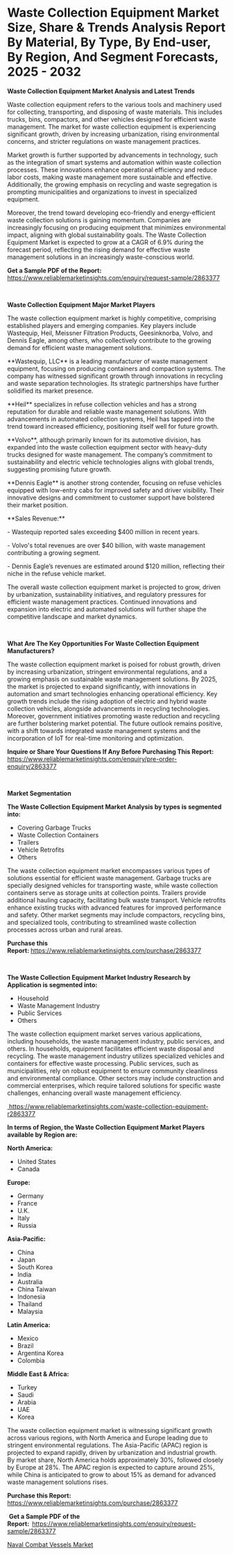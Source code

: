 <p><h1>Waste Collection Equipment Market Size, Share & Trends Analysis Report By Material, By Type, By End-user, By Region, And Segment Forecasts, 2025 - 2032</h1></p><p><strong>Waste Collection Equipment Market Analysis and Latest Trends</strong></p>
<p><p>Waste collection equipment refers to the various tools and machinery used for collecting, transporting, and disposing of waste materials. This includes trucks, bins, compactors, and other vehicles designed for efficient waste management. The market for waste collection equipment is experiencing significant growth, driven by increasing urbanization, rising environmental concerns, and stricter regulations on waste management practices.</p><p>Market growth is further supported by advancements in technology, such as the integration of smart systems and automation within waste collection processes. These innovations enhance operational efficiency and reduce labor costs, making waste management more sustainable and effective. Additionally, the growing emphasis on recycling and waste segregation is prompting municipalities and organizations to invest in specialized equipment.</p><p>Moreover, the trend toward developing eco-friendly and energy-efficient waste collection solutions is gaining momentum. Companies are increasingly focusing on producing equipment that minimizes environmental impact, aligning with global sustainability goals. The Waste Collection Equipment Market is expected to grow at a CAGR of 6.9% during the forecast period, reflecting the rising demand for effective waste management solutions in an increasingly waste-conscious world.</p></p>
<p><strong>Get a Sample PDF of the Report:&nbsp;</strong> <a href="https://www.reliablemarketinsights.com/enquiry/request-sample/2863377?utm_campaign=3186&utm_medium=2&utm_source=Github&utm_content=ia&utm_term=12032025&utm_id=waste-collection-equipment">https://www.reliablemarketinsights.com/enquiry/request-sample/2863377</a></p>
<p>&nbsp;</p>
<p><strong>Waste Collection Equipment Major Market Players</strong></p>
<p><p>The waste collection equipment market is highly competitive, comprising established players and emerging companies. Key players include Wastequip, Heil, Meissner Filtration Products, Geesinknorba, Volvo, and Dennis Eagle, among others, who collectively contribute to the growing demand for efficient waste management solutions.</p><p>**Wastequip, LLC** is a leading manufacturer of waste management equipment, focusing on producing containers and compaction systems. The company has witnessed significant growth through innovations in recycling and waste separation technologies. Its strategic partnerships have further solidified its market presence.</p><p>**Heil** specializes in refuse collection vehicles and has a strong reputation for durable and reliable waste management solutions. With advancements in automated collection systems, Heil has tapped into the trend toward increased efficiency, positioning itself well for future growth.</p><p>**Volvo**, although primarily known for its automotive division, has expanded into the waste collection equipment sector with heavy-duty trucks designed for waste management. The company’s commitment to sustainability and electric vehicle technologies aligns with global trends, suggesting promising future growth.</p><p>**Dennis Eagle** is another strong contender, focusing on refuse vehicles equipped with low-entry cabs for improved safety and driver visibility. Their innovative designs and commitment to customer support have bolstered their market position.</p><p>**Sales Revenue:** </p><p>- Wastequip reported sales exceeding $400 million in recent years.</p><p>- Volvo's total revenues are over $40 billion, with waste management contributing a growing segment.</p><p>- Dennis Eagle’s revenues are estimated around $120 million, reflecting their niche in the refuse vehicle market.</p><p>The overall waste collection equipment market is projected to grow, driven by urbanization, sustainability initiatives, and regulatory pressures for efficient waste management practices. Continued innovations and expansion into electric and automated solutions will further shape the competitive landscape and market dynamics.</p></p>
<p>&nbsp;</p>
<p><strong>What Are The Key Opportunities For Waste Collection Equipment Manufacturers?</strong></p>
<p><p>The waste collection equipment market is poised for robust growth, driven by increasing urbanization, stringent environmental regulations, and a growing emphasis on sustainable waste management solutions. By 2025, the market is projected to expand significantly, with innovations in automation and smart technologies enhancing operational efficiency. Key growth trends include the rising adoption of electric and hybrid waste collection vehicles, alongside advancements in recycling technologies. Moreover, government initiatives promoting waste reduction and recycling are further bolstering market potential. The future outlook remains positive, with a shift towards integrated waste management systems and the incorporation of IoT for real-time monitoring and optimization.</p></p>
<p><strong>Inquire or Share Your Questions If Any Before Purchasing This Report:</strong> <a href="https://www.reliablemarketinsights.com/enquiry/pre-order-enquiry/2863377?utm_campaign=3186&utm_medium=2&utm_source=Github&utm_content=ia&utm_term=12032025&utm_id=waste-collection-equipment">https://www.reliablemarketinsights.com/enquiry/pre-order-enquiry/2863377</a></p>
<p>&nbsp;</p>
<p><strong>Market Segmentation</strong></p>
<p><strong>The Waste Collection Equipment Market Analysis by types is segmented into:</strong></p>
<p><ul><li>Covering Garbage Trucks</li><li>Waste Collection Containers</li><li>Trailers</li><li>Vehicle Retrofits</li><li>Others</li></ul></p>
<p><p>The waste collection equipment market encompasses various types of solutions essential for efficient waste management. Garbage trucks are specially designed vehicles for transporting waste, while waste collection containers serve as storage units at collection points. Trailers provide additional hauling capacity, facilitating bulk waste transport. Vehicle retrofits enhance existing trucks with advanced features for improved performance and safety. Other market segments may include compactors, recycling bins, and specialized tools, contributing to streamlined waste collection processes across urban and rural areas.</p></p>
<p><strong>Purchase this Report:&nbsp;</strong><a href="https://www.reliablemarketinsights.com/purchase/2863377?utm_campaign=3186&utm_medium=2&utm_source=Github&utm_content=ia&utm_term=12032025&utm_id=waste-collection-equipment">https://www.reliablemarketinsights.com/purchase/2863377</a></p>
<p>&nbsp;</p>
<p><strong>The Waste Collection Equipment Market Industry Research by Application is segmented into:</strong></p>
<p><ul><li>Household</li><li>Waste Management Industry</li><li>Public Services</li><li>Others</li></ul></p>
<p><p>The waste collection equipment market serves various applications, including households, the waste management industry, public services, and others. In households, equipment facilitates efficient waste disposal and recycling. The waste management industry utilizes specialized vehicles and containers for effective waste processing. Public services, such as municipalities, rely on robust equipment to ensure community cleanliness and environmental compliance. Other sectors may include construction and commercial enterprises, which require tailored solutions for specific waste challenges, enhancing overall waste management efficiency.</p></p>
<p><a href="https://www.reliablemarketinsights.com/waste-collection-equipment-r2863377?utm_campaign=3186&utm_medium=2&utm_source=Github&utm_content=ia&utm_term=12032025&utm_id=waste-collection-equipment">&nbsp;https://www.reliablemarketinsights.com/waste-collection-equipment-r2863377</a></p>
<p><strong>In terms of Region, the Waste Collection Equipment Market Players available by Region are:</strong></p>
<p>
    <p> <strong> North America: </strong>
        <ul>
            <li>United States</li>
            <li>Canada</li>
        </ul>
        </p> 
    <p> <strong> Europe: </strong>
        <ul>
            <li>Germany</li>
            <li>France</li>
            <li>U.K.</li>
            <li>Italy</li>
            <li>Russia</li>
        </ul>
        </p> 
    <p> <strong> Asia-Pacific: </strong>
        <ul>
            <li>China</li>
            <li>Japan</li>
            <li>South Korea</li>
            <li>India</li>
            <li>Australia</li>
            <li>China Taiwan</li>
            <li>Indonesia</li>
            <li>Thailand</li>
            <li>Malaysia</li>
        </ul>
        </p> 
    <p> <strong> Latin America: </strong>
        <ul>
            <li>Mexico</li>
            <li>Brazil</li>
            <li>Argentina Korea</li>
            <li>Colombia</li>
        </ul>
        </p> 
    <p> <strong> Middle East & Africa: </strong>
        <ul>
            <li>Turkey</li>
            <li>Saudi</li>
            <li>Arabia</li>
            <li>UAE</li>
            <li>Korea</li>
        </ul>
    </p>
    </p>
<p><p>The waste collection equipment market is witnessing significant growth across various regions, with North America and Europe leading due to stringent environmental regulations. The Asia-Pacific (APAC) region is projected to expand rapidly, driven by urbanization and industrial growth. By market share, North America holds approximately 30%, followed closely by Europe at 28%. The APAC region is expected to capture around 25%, while China is anticipated to grow to about 15% as demand for advanced waste management solutions rises.</p></p>
<p><strong>Purchase this Report: </strong><a href="https://www.reliablemarketinsights.com/purchase/2863377?utm_campaign=3186&utm_medium=2&utm_source=Github&utm_content=ia&utm_term=12032025&utm_id=waste-collection-equipment">https://www.reliablemarketinsights.com/purchase/2863377</a></p>
<p>&nbsp;<strong>Get a Sample PDF of the Report:&nbsp;&nbsp;</strong><a href="https://www.reliablemarketinsights.com/enquiry/request-sample/2863377?utm_campaign=3186&utm_medium=2&utm_source=Github&utm_content=ia&utm_term=12032025&utm_id=waste-collection-equipment">https://www.reliablemarketinsights.com/enquiry/request-sample/2863377</a></p>
<p><strong></strong></p>
<p><p><a href="https://github.com/lizonbochil23/Market-Research-Report-List-1/blob/main/naval-combat-vessels-market.md?utm_campaign=3186&utm_medium=2&utm_source=Github&utm_content=ia&utm_term=12032025&utm_id=waste-collection-equipment">Naval Combat Vessels Market</a></p></p>
